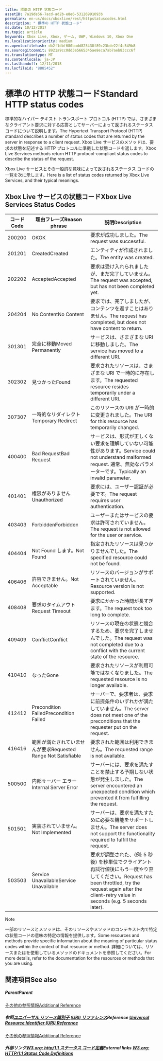 ```yaml
---
title: 標準の HTTP 状態コード
assetID: 7a19de56-7acd-ad2b-e8e6-53126991093b
permalink: en-us/docs/xboxlive/rest/httpstatuscodes.html
description: " 標準の HTTP 状態コード"
ms.date: 10/12/2017
ms.topic: article
keywords: Xbox Live, Xbox, ゲーム, UWP, Windows 10, Xbox One
ms.localizationpriority: medium
ms.openlocfilehash: db2f1dbf680badd823438f89c23bde22f4c549b8
ms.sourcegitcommit: 8921a9cc0dd3e5665345ae8eca7ab7aeb83ccc6f
ms.translationtype: MT
ms.contentlocale: ja-JP
ms.lasthandoff: 12/11/2018
ms.locfileid: "8885452"
---
```

# <a name="standard-http-status-codes"></a><span data-ttu-id="ee2fe-104">標準の HTTP 状態コード</span><span class="sxs-lookup"><span data-stu-id="ee2fe-104">Standard HTTP status codes</span></span>
 
<span data-ttu-id="ee2fe-105">標準的なハイパー テキスト トランスポート プロトコル (HTTP) では、さまざまなクライアント要求に対する応答としてサーバーによって返されるステータス コードについて説明します。</span><span class="sxs-lookup"><span data-stu-id="ee2fe-105">The Hypertext Transport Protocol (HTTP) standard describes a number of status codes that are returned by the server in response to a client request.</span></span> <span data-ttu-id="ee2fe-106">Xbox Live サービスのメソッドは、要求の状態を記述する HTTP プロトコルに準拠した状態コードを返します。</span><span class="sxs-lookup"><span data-stu-id="ee2fe-106">Xbox Live Services methods return HTTP protocol-compliant status codes to describe the status of the request.</span></span>
 
<span data-ttu-id="ee2fe-107">Xbox Live サービスとその一般的な意味によって返されるステータス コードの一覧を次に示します。</span><span class="sxs-lookup"><span data-stu-id="ee2fe-107">Here is a list of status codes returned by Xbox Live Services, and their typical meanings.</span></span>
 
<a id="ID4EAB"></a>

 
## <a name="xbox-live-services-status-codes"></a><span data-ttu-id="ee2fe-108">Xbox Live サービスの状態コード</span><span class="sxs-lookup"><span data-stu-id="ee2fe-108">Xbox Live Services Status Codes</span></span>
 
| <span data-ttu-id="ee2fe-109">コード</span><span class="sxs-lookup"><span data-stu-id="ee2fe-109">Code</span></span>| <span data-ttu-id="ee2fe-110">理由フレーズ</span><span class="sxs-lookup"><span data-stu-id="ee2fe-110">Reason phrase</span></span>| <span data-ttu-id="ee2fe-111">説明</span><span class="sxs-lookup"><span data-stu-id="ee2fe-111">Description</span></span>| 
| --- | --- | --- | 
| <span data-ttu-id="ee2fe-112">200</span><span class="sxs-lookup"><span data-stu-id="ee2fe-112">200</span></span>| <span data-ttu-id="ee2fe-113">OK</span><span class="sxs-lookup"><span data-stu-id="ee2fe-113">OK</span></span>| <span data-ttu-id="ee2fe-114">要求が成功しました。</span><span class="sxs-lookup"><span data-stu-id="ee2fe-114">The request was successful.</span></span>| 
| <span data-ttu-id="ee2fe-115">201</span><span class="sxs-lookup"><span data-stu-id="ee2fe-115">201</span></span>| <span data-ttu-id="ee2fe-116">Created</span><span class="sxs-lookup"><span data-stu-id="ee2fe-116">Created</span></span>| <span data-ttu-id="ee2fe-117">エンティティが作成されました。</span><span class="sxs-lookup"><span data-stu-id="ee2fe-117">The entity was created.</span></span>| 
| <span data-ttu-id="ee2fe-118">202</span><span class="sxs-lookup"><span data-stu-id="ee2fe-118">202</span></span>| <span data-ttu-id="ee2fe-119">Accepted</span><span class="sxs-lookup"><span data-stu-id="ee2fe-119">Accepted</span></span>| <span data-ttu-id="ee2fe-120">要求は受け入れられましたが、まだ完了していません。</span><span class="sxs-lookup"><span data-stu-id="ee2fe-120">The request was accepted, but has not been completed yet.</span></span>| 
| <span data-ttu-id="ee2fe-121">204</span><span class="sxs-lookup"><span data-stu-id="ee2fe-121">204</span></span>| <span data-ttu-id="ee2fe-122">No Content</span><span class="sxs-lookup"><span data-stu-id="ee2fe-122">No Content</span></span>| <span data-ttu-id="ee2fe-123">要求では、完了しましたが、コンテンツを返すことはありません。</span><span class="sxs-lookup"><span data-stu-id="ee2fe-123">The request has completed, but does not have content to return.</span></span>| 
| <span data-ttu-id="ee2fe-124">301</span><span class="sxs-lookup"><span data-stu-id="ee2fe-124">301</span></span>| <span data-ttu-id="ee2fe-125">完全に移動</span><span class="sxs-lookup"><span data-stu-id="ee2fe-125">Moved Permanently</span></span>| <span data-ttu-id="ee2fe-126">サービスは、さまざまな URI に移動しました。</span><span class="sxs-lookup"><span data-stu-id="ee2fe-126">The service has moved to a different URI.</span></span>| 
| <span data-ttu-id="ee2fe-127">302</span><span class="sxs-lookup"><span data-stu-id="ee2fe-127">302</span></span>| <span data-ttu-id="ee2fe-128">見つかった</span><span class="sxs-lookup"><span data-stu-id="ee2fe-128">Found</span></span>| <span data-ttu-id="ee2fe-129">要求されたリソースは、さまざまな URI で一時的に存在します。</span><span class="sxs-lookup"><span data-stu-id="ee2fe-129">The requested resource resides temporarily under a different URI.</span></span>| 
| <span data-ttu-id="ee2fe-130">307</span><span class="sxs-lookup"><span data-stu-id="ee2fe-130">307</span></span>| <span data-ttu-id="ee2fe-131">一時的なリダイレクト</span><span class="sxs-lookup"><span data-stu-id="ee2fe-131">Temporary Redirect</span></span>| <span data-ttu-id="ee2fe-132">このリソースの URI が一時的に変更されました。</span><span class="sxs-lookup"><span data-stu-id="ee2fe-132">The URI for this resource has temporarily changed.</span></span>| 
| <span data-ttu-id="ee2fe-133">400</span><span class="sxs-lookup"><span data-stu-id="ee2fe-133">400</span></span>| <span data-ttu-id="ee2fe-134">Bad Request</span><span class="sxs-lookup"><span data-stu-id="ee2fe-134">Bad Request</span></span>| <span data-ttu-id="ee2fe-135">サービスは、形式が正しくない要求を理解していない可能性があります。</span><span class="sxs-lookup"><span data-stu-id="ee2fe-135">Service could not understand malformed request.</span></span> <span data-ttu-id="ee2fe-136">通常、無効なパラメーターです。</span><span class="sxs-lookup"><span data-stu-id="ee2fe-136">Typically an invalid parameter.</span></span>| 
| <span data-ttu-id="ee2fe-137">401</span><span class="sxs-lookup"><span data-stu-id="ee2fe-137">401</span></span>| <span data-ttu-id="ee2fe-138">権限がありません</span><span class="sxs-lookup"><span data-stu-id="ee2fe-138">Unauthorized</span></span>| <span data-ttu-id="ee2fe-139">要求には、ユーザー認証が必要です。</span><span class="sxs-lookup"><span data-stu-id="ee2fe-139">The request requires user authentication.</span></span>| 
| <span data-ttu-id="ee2fe-140">403</span><span class="sxs-lookup"><span data-stu-id="ee2fe-140">403</span></span>| <span data-ttu-id="ee2fe-141">Forbidden</span><span class="sxs-lookup"><span data-stu-id="ee2fe-141">Forbidden</span></span>| <span data-ttu-id="ee2fe-142">ユーザーまたはサービスの要求は許可されていません。</span><span class="sxs-lookup"><span data-stu-id="ee2fe-142">The request is not allowed for the user or service.</span></span>| 
| <span data-ttu-id="ee2fe-143">404</span><span class="sxs-lookup"><span data-stu-id="ee2fe-143">404</span></span>| <span data-ttu-id="ee2fe-144">Not Found します。</span><span class="sxs-lookup"><span data-stu-id="ee2fe-144">Not Found</span></span>| <span data-ttu-id="ee2fe-145">指定されたリソースは見つかりませんでした。</span><span class="sxs-lookup"><span data-stu-id="ee2fe-145">The specified resource could not be found.</span></span>| 
| <span data-ttu-id="ee2fe-146">406</span><span class="sxs-lookup"><span data-stu-id="ee2fe-146">406</span></span>| <span data-ttu-id="ee2fe-147">許容できません。</span><span class="sxs-lookup"><span data-stu-id="ee2fe-147">Not Acceptable</span></span>| <span data-ttu-id="ee2fe-148">リソースのバージョンがサポートされていません。</span><span class="sxs-lookup"><span data-stu-id="ee2fe-148">Resource version is not supported.</span></span>| 
| <span data-ttu-id="ee2fe-149">408</span><span class="sxs-lookup"><span data-stu-id="ee2fe-149">408</span></span>| <span data-ttu-id="ee2fe-150">要求のタイムアウト</span><span class="sxs-lookup"><span data-stu-id="ee2fe-150">Request Timeout</span></span>| <span data-ttu-id="ee2fe-151">要求にかかった時間が長すぎます。</span><span class="sxs-lookup"><span data-stu-id="ee2fe-151">The request took too long to complete.</span></span>| 
| <span data-ttu-id="ee2fe-152">409</span><span class="sxs-lookup"><span data-stu-id="ee2fe-152">409</span></span>| <span data-ttu-id="ee2fe-153">Conflict</span><span class="sxs-lookup"><span data-stu-id="ee2fe-153">Conflict</span></span>| <span data-ttu-id="ee2fe-154">リソースの現在の状態と競合するため、要求を完了しませんでした。</span><span class="sxs-lookup"><span data-stu-id="ee2fe-154">The request was not completed due to a conflict with the current state of the resource.</span></span>| 
| <span data-ttu-id="ee2fe-155">410</span><span class="sxs-lookup"><span data-stu-id="ee2fe-155">410</span></span>| <span data-ttu-id="ee2fe-156">なった</span><span class="sxs-lookup"><span data-stu-id="ee2fe-156">Gone</span></span>| <span data-ttu-id="ee2fe-157">要求されたリソースが利用可能ではなくなりました。</span><span class="sxs-lookup"><span data-stu-id="ee2fe-157">The requested resource is no longer available.</span></span>| 
| <span data-ttu-id="ee2fe-158">412</span><span class="sxs-lookup"><span data-stu-id="ee2fe-158">412</span></span>| <span data-ttu-id="ee2fe-159">Precondition Failed</span><span class="sxs-lookup"><span data-stu-id="ee2fe-159">Precondition Failed</span></span>| <span data-ttu-id="ee2fe-160">サーバーで、要求者は、要求に前提条件のいずれかが満たしていません。</span><span class="sxs-lookup"><span data-stu-id="ee2fe-160">The server does not meet one of the preconditions that the requester put on the request.</span></span>| 
| <span data-ttu-id="ee2fe-161">416</span><span class="sxs-lookup"><span data-stu-id="ee2fe-161">416</span></span>| <span data-ttu-id="ee2fe-162">範囲が満たされていませんが要求</span><span class="sxs-lookup"><span data-stu-id="ee2fe-162">Requested Range Not Satisfiable</span></span>| <span data-ttu-id="ee2fe-163">要求された範囲は利用できません。</span><span class="sxs-lookup"><span data-stu-id="ee2fe-163">The requested range is not available.</span></span>| 
| <span data-ttu-id="ee2fe-164">500</span><span class="sxs-lookup"><span data-stu-id="ee2fe-164">500</span></span>| <span data-ttu-id="ee2fe-165">内部サーバー エラー</span><span class="sxs-lookup"><span data-stu-id="ee2fe-165">Internal Server Error</span></span>| <span data-ttu-id="ee2fe-166">サーバーには、要求を満たすことを禁止する予期しない状態が発生しました。</span><span class="sxs-lookup"><span data-stu-id="ee2fe-166">The server encountered an unexpected condition which prevented it from fulfilling the request.</span></span>| 
| <span data-ttu-id="ee2fe-167">501</span><span class="sxs-lookup"><span data-stu-id="ee2fe-167">501</span></span>| <span data-ttu-id="ee2fe-168">実装されていません。</span><span class="sxs-lookup"><span data-stu-id="ee2fe-168">Not Implemented</span></span>| <span data-ttu-id="ee2fe-169">サーバーは、要求を満たすために必要な機能をサポートしません。</span><span class="sxs-lookup"><span data-stu-id="ee2fe-169">The server does not support the functionality required to fulfill the request.</span></span>| 
| <span data-ttu-id="ee2fe-170">503</span><span class="sxs-lookup"><span data-stu-id="ee2fe-170">503</span></span>| <span data-ttu-id="ee2fe-171">Service Unavailable</span><span class="sxs-lookup"><span data-stu-id="ee2fe-171">Service Unavailable</span></span>| <span data-ttu-id="ee2fe-172">要求が調整された、(例: 5 秒後) を秒単位でクライアント再試行値後にもう一度やり直してください。</span><span class="sxs-lookup"><span data-stu-id="ee2fe-172">Request has been throttled, try the request again after the client-retry value in seconds (e.g. 5 seconds later).</span></span>| 
 

> [!NOTE] 
> <span data-ttu-id="ee2fe-173">一部のリソースとメソッドは、そのリソースやメソッドのコンテキスト内で特定の状態コードの意味の特定の情報を提供します。</span><span class="sxs-lookup"><span data-stu-id="ee2fe-173">Some resources and methods provide specific information about the meaning of particular status codes within the context of that resource or method.</span></span> <span data-ttu-id="ee2fe-174">詳細については、リソースまたはを使用しているメソッドのドキュメントを参照してください。</span><span class="sxs-lookup"><span data-stu-id="ee2fe-174">For more details, refer to the documentation for the resources or methods that you are using.</span></span> 

  
<a id="ID4E3BAC"></a>

 
## <a name="see-also"></a><span data-ttu-id="ee2fe-175">関連項目</span><span class="sxs-lookup"><span data-stu-id="ee2fe-175">See also</span></span>
 
<a id="ID4E5BAC"></a>

 
##### <a name="parent"></a><span data-ttu-id="ee2fe-176">Parent</span><span class="sxs-lookup"><span data-stu-id="ee2fe-176">Parent</span></span>  

[<span data-ttu-id="ee2fe-177">その他の参照情報</span><span class="sxs-lookup"><span data-stu-id="ee2fe-177">Additional Reference</span></span>](atoc-xboxlivews-reference-additional.md)

  
<a id="ID4EKCAC"></a>

 
##### <a name="reference--universal-resource-identifier-uri-referenceuriatoc-xboxlivews-reference-urismd"></a><span data-ttu-id="ee2fe-178">参照[ユニバーサル リソース識別子 (URI) リファレンス](../uri/atoc-xboxlivews-reference-uris.md)</span><span class="sxs-lookup"><span data-stu-id="ee2fe-178">Reference  [Universal Resource Identifier (URI) Reference](../uri/atoc-xboxlivews-reference-uris.md)</span></span>

 [<span data-ttu-id="ee2fe-179">その他の参照情報</span><span class="sxs-lookup"><span data-stu-id="ee2fe-179">Additional Reference</span></span>](atoc-xboxlivews-reference-additional.md)

  
<a id="ID4EZCAC"></a>

 
##### <a name="external-links--w3org-http11-status-code-definitionshttpwwww3orgprotocolsrfc2616rfc2616-sec10htmlsec10"></a><span data-ttu-id="ee2fe-180">外部リンク[W3.org: http/1.1 ステータス コード定義](http://www.w3.org/Protocols/rfc2616/rfc2616-sec10.html#sec10)</span><span class="sxs-lookup"><span data-stu-id="ee2fe-180">External links  [W3.org: HTTP/1.1 Status Code Definitions](http://www.w3.org/Protocols/rfc2616/rfc2616-sec10.html#sec10)</span></span>

   